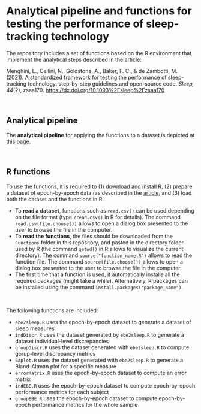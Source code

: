 # Analytical pipeline and functions for testing the performance of sleep-tracking technology

The repository includes a set of functions based on the R environment that implement the analytical steps described in the article:

Menghini, L., Cellini, N., Goldstone, A., Baker, F. C., & de Zambotti, M. (2021). A standardized framework for testing the performance of sleep-tracking technology: step-by-step guidelines and open-source code. *Sleep, 44*(2), zsaa170. https://dx.doi.org/10.1093%2Fsleep%2Fzsaa170

<br>

## Analytical pipeline
The **analytical pipeline** for applying the functions to a dataset is depicted at [this page](https://sri-human-sleep.github.io/sleep-trackers-performance-pipeline/AnalyticalPipeline_v1.0.0.html).

<br>

## R functions
To use the functions, it is required to (1) [download and install R](https://cran.r-project.org/), (2) prepare a dataset of epoch-by-epoch data (as described in the [article](https://dx.doi.org/10.1093%2Fsleep%2Fzsaa170), and (3) load both the dataset and the functions in R.

- To **read a dataset**, functions such as `read.csv()` can be used depending on the file format (type `?read.csv()` in R for details). The command `read.csv(file.choose())` allows to open a dialog box presented to the user to browse the file in the computer.
- To **read the functions**, the files should be downloaded from the `Functions` folder in this repository, and pasted in the directory folder used by R (the command `getwd()` in R allows to visualize the current directory). The command `source("function_name.R")` allows to read the function file. The command `source(file.choose())` allows to open a dialog box presented to the user to browse the file in the computer.
- The first time that a function is used, it automatically installs all the required packages (might take a while). Alternatively, R packages can be installed using the command `install.packages("package_name")`.

<br>

The following functions are included:

- `ebe2sleep.R` uses the epoch-by-epoch dataset to generate a dataset of sleep measures
- `indDiscr.R` uses the dataset generated by `ebe2sleep.R` to generate a dataset individual-level discrepancies
- `groupDiscr.R` uses the dataset generated with `ebe2sleep.R` to compute gorup-level discrepancy metrics
- `BAplot.R` uses the dataset generated with `ebe2sleep.R` to generate a Bland-Altman plot for a specific measure
- `errorMatrix.R` uses the epoch-by-epoch dataset to compute an error matrix
- `indEBE.R` uses the epoch-by-epoch dataset to compute epoch-by-epoch performance metrics for each subject
- `groupEBE.R` uses the epoch-by-epoch dataset to compute epoch-by-epoch performance metrics for the whole sample

